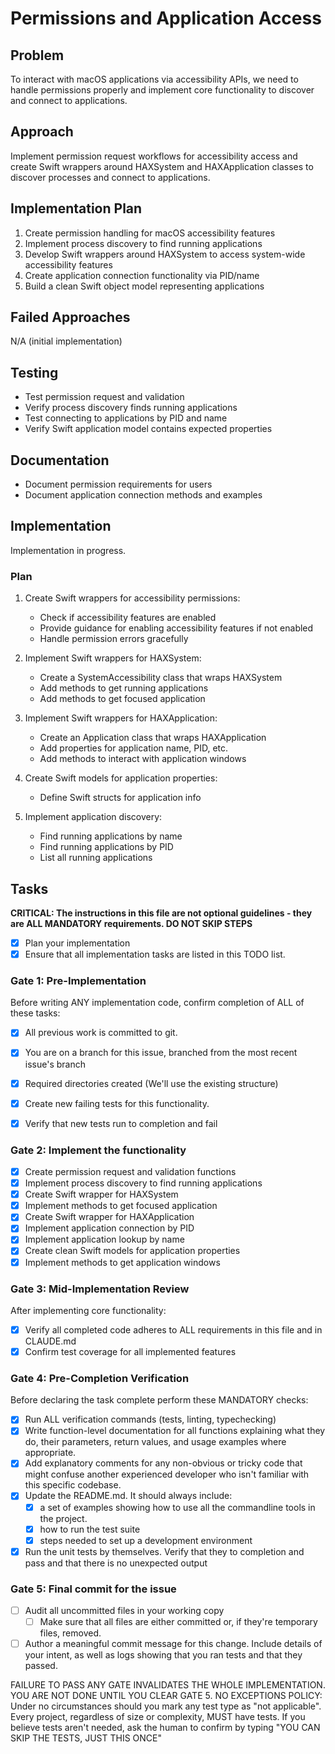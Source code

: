 # Permissions and Application Access

## Problem
To interact with macOS applications via accessibility APIs, we need to handle permissions properly and implement core functionality to discover and connect to applications.

## Approach
Implement permission request workflows for accessibility access and create Swift wrappers around HAXSystem and HAXApplication classes to discover processes and connect to applications.

## Implementation Plan
1. Create permission handling for macOS accessibility features
2. Implement process discovery to find running applications
3. Develop Swift wrappers around HAXSystem to access system-wide accessibility features
4. Create application connection functionality via PID/name
5. Build a clean Swift object model representing applications

## Failed Approaches
N/A (initial implementation)

## Testing
- Test permission request and validation
- Verify process discovery finds running applications
- Test connecting to applications by PID and name
- Verify Swift application model contains expected properties

## Documentation
- Document permission requirements for users
- Document application connection methods and examples

## Implementation
Implementation in progress.

### Plan
1. Create Swift wrappers for accessibility permissions:
   - Check if accessibility features are enabled
   - Provide guidance for enabling accessibility features if not enabled
   - Handle permission errors gracefully

2. Implement Swift wrappers for HAXSystem:
   - Create a SystemAccessibility class that wraps HAXSystem
   - Add methods to get running applications 
   - Add methods to get focused application

3. Implement Swift wrappers for HAXApplication:
   - Create an Application class that wraps HAXApplication
   - Add properties for application name, PID, etc.
   - Add methods to interact with application windows

4. Create Swift models for application properties:
   - Define Swift structs for application info

5. Implement application discovery:
   - Find running applications by name
   - Find running applications by PID
   - List all running applications

## Tasks
**CRITICAL: The instructions in this file are not optional guidelines - they are ALL MANDATORY requirements. DO NOT SKIP STEPS**

- [x] Plan your implementation
- [x] Ensure that all implementation tasks are listed in this TODO list. 

### Gate 1: Pre-Implementation 

Before writing ANY implementation code, confirm completion of ALL of these tasks:
- [x] All previous work is committed to git.
- [x] You are on a branch for this issue, branched from the most recent issue's branch
- [x] Required directories created (We'll use the existing structure)
- [x] Create new failing tests for this functionality.
- [x] Verify that new tests run to completion and fail


### Gate 2: Implement the functionality

- [x] Create permission request and validation functions
- [x] Implement process discovery to find running applications
- [x] Create Swift wrapper for HAXSystem
- [x] Implement methods to get focused application
- [x] Create Swift wrapper for HAXApplication
- [x] Implement application connection by PID
- [x] Implement application lookup by name
- [x] Create clean Swift models for application properties
- [x] Implement methods to get application windows

### Gate 3: Mid-Implementation Review 

After implementing core functionality:
- [x] Verify all completed code adheres to ALL requirements in this file and in CLAUDE.md
- [x] Confirm test coverage for all implemented features

### Gate 4: Pre-Completion Verification

Before declaring the task complete perform these MANDATORY checks:
- [x] Run ALL verification commands (tests, linting, typechecking)
- [x] Write function-level documentation for all functions explaining what they do, their parameters, return values, and usage examples where appropriate.
- [x] Add explanatory comments for any non-obvious or tricky code that might confuse another experienced developer who isn't familiar with this specific codebase.
- [x] Update the README.md. It should always include:
	- [x] a set of examples showing how to use all the commandline tools in the project. 
	- [x] how to run the test suite
	- [x] steps needed to set up a development environment
- [x] Run the unit tests by themselves. Verify that they to completion and pass and that there is no unexpected output

### Gate 5: Final commit for the issue 
- [ ] Audit all uncommitted files in your working copy
	- [ ] Make sure that all files are either committed or, if they're temporary files, removed.
- [ ] Author a meaningful commit message for this change. Include details of your intent, as well as logs showing that you ran tests and that they passed.

FAILURE TO PASS ANY GATE INVALIDATES THE WHOLE IMPLEMENTATION. 
YOU ARE NOT DONE UNTIL YOU CLEAR GATE 5.
NO EXCEPTIONS POLICY: Under no circumstances should you mark any test type as "not applicable". Every project, regardless of size or complexity, MUST have tests. If you believe tests aren't needed, ask the human to confirm by typing "YOU CAN SKIP THE TESTS, JUST THIS ONCE"